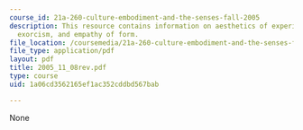 ```yaml
---
course_id: 21a-260-culture-embodiment-and-the-senses-fall-2005
description: This resource contains information on aesthetics of experience, ritual
  exorcism, and empathy of form.
file_location: /coursemedia/21a-260-culture-embodiment-and-the-senses-fall-2005/1a06cd3562165ef1ac352cddbd567bab_2005_11_08rev.pdf
file_type: application/pdf
layout: pdf
title: 2005_11_08rev.pdf
type: course
uid: 1a06cd3562165ef1ac352cddbd567bab

---
```

None
